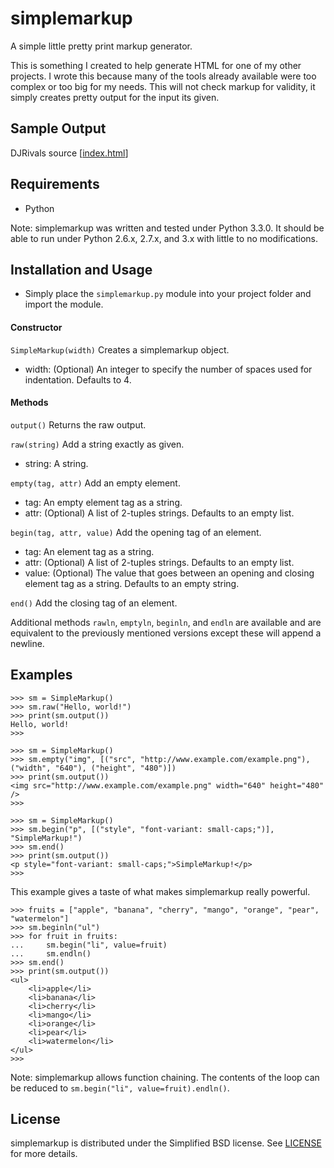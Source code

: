 # simplemarkup

A simple little pretty print markup generator.

This is something I created to help generate HTML for one of my other projects.  I wrote this because many of the tools already available were too complex or too big for my needs.  This will not check markup for validity, it simply creates pretty output for the input its given.


## Sample Output

DJRivals source  \[[index.html][1]\]<br />


## Requirements

- Python

Note: simplemarkup was written and tested under Python 3.3.0.  It should be able to run under Python 2.6.x, 2.7.x, and 3.x with little to no modifications.


## Installation and Usage

- Simply place the `simplemarkup.py` module into your project folder and import the module.

#### Constructor

`SimpleMarkup(width)` Creates a simplemarkup object.

- width: (Optional) An integer to specify the number of spaces used for indentation.  Defaults to 4.

#### Methods

`output()` Returns the raw output.

`raw(string)` Add a string exactly as given.

- string: A string.

`empty(tag, attr)` Add an empty element.

- tag: An empty element tag as a string.
- attr: (Optional) A list of 2-tuples strings.  Defaults to an empty list.

`begin(tag, attr, value)` Add the opening tag of an element.

- tag: An element tag as a string.
- attr: (Optional) A list of 2-tuples strings.  Defaults to an empty list.
- value: (Optional) The value that goes between an opening and closing element tag as a string.  Defaults to an empty string.

`end()` Add the closing tag of an element.

Additional methods `rawln`, `emptyln`, `beginln`, and `endln` are available and are equivalent to the previously mentioned versions except these will append a newline.


## Examples

    >>> sm = SimpleMarkup()
    >>> sm.raw("Hello, world!")
    >>> print(sm.output())
    Hello, world!
    >>>

    >>> sm = SimpleMarkup()
    >>> sm.empty("img", [("src", "http://www.example.com/example.png"), ("width", "640"), ("height", "480")])
    >>> print(sm.output())
    <img src="http://www.example.com/example.png" width="640" height="480" />
    >>>

    >>> sm = SimpleMarkup()
    >>> sm.begin("p", [("style", "font-variant: small-caps;")], "SimpleMarkup!")
    >>> sm.end()
    >>> print(sm.output())
    <p style="font-variant: small-caps;">SimpleMarkup!</p>
    >>>

This example gives a taste of what makes simplemarkup really powerful.

    >>> fruits = ["apple", "banana", "cherry", "mango", "orange", "pear", "watermelon"]
    >>> sm.beginln("ul")
    >>> for fruit in fruits:
    ...     sm.begin("li", value=fruit)
    ...     sm.endln()
    >>> sm.end()
    >>> print(sm.output())
    <ul>
        <li>apple</li>
        <li>banana</li>
        <li>cherry</li>
        <li>mango</li>
        <li>orange</li>
        <li>pear</li>
        <li>watermelon</li>
    </ul>
    >>>

Note: simplemarkup allows function chaining.  The contents of the loop can be reduced to `sm.begin("li", value=fruit).endln()`.


## License

simplemarkup is distributed under the Simplified BSD license.  See [LICENSE][2] for more details.




[1]: https://raw.github.com/smwst/smwst.github.com/master/DJRivals/index.html
[2]: https://github.com/smwst/simplemarkup/blob/master/LICENSE "License"
